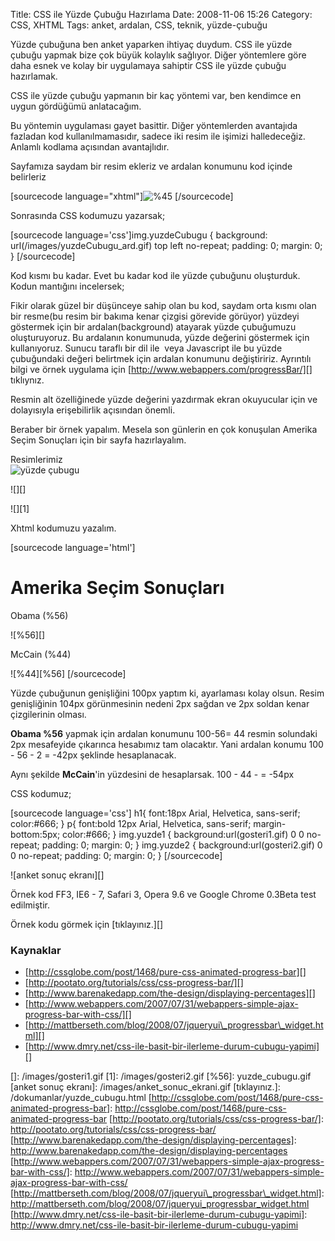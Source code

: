 Title: CSS ile Yüzde Çubuğu Hazırlama
Date: 2008-11-06 15:26
Category: CSS, XHTML
Tags: anket, ardalan, CSS, teknik, yüzde-çubuğu

Yüzde çubuğuna ben anket yaparken ihtiyaç duydum. CSS ile yüzde çubuğu
yapmak bize çok büyük kolaylık sağlıyor. Diğer yöntemlere göre daha
esnek ve kolay bir uygulamaya sahiptir CSS ile yüzde çubuğu hazırlamak.

CSS ile yüzde çubuğu yapmanın bir kaç yöntemi var, ben kendimce en uygun
gördüğümü anlatacağım.

Bu yöntemin uygulaması gayet basittir. Diğer yöntemlerden avantajıda
fazladan kod kullanılmamasıdır, sadece iki resim ile işimizi
halledeceğiz. Anlamlı kodlama açısından avantajlıdır.

<!--more-->

Sayfamıza saydam bir resim ekleriz ve ardalan konumunu kod içinde
belirleriz

[sourcecode language="xhtml"]![%45][] [/sourcecode]

Sonrasında CSS kodumuzu yazarsak;

[sourcecode language='css']img.yuzdeCubugu { background:
url(/images/yuzdeCubugu\_ard.gif) top left no-repeat; padding: 0;
margin: 0; } [/sourcecode]

Kod kısmı bu kadar. Evet bu kadar kod ile yüzde çubuğunu oluşturduk.
Kodun mantığını incelersek;

Fikir olarak güzel bir düşünceye sahip olan bu kod, saydam orta kısmı
olan bir resme(bu resim bir bakıma kenar çizgisi görevide görüyor)
yüzdeyi göstermek için bir ardalan(background) atayarak yüzde çubuğumuzu
oluşturuyoruz. Bu ardalanın konumunuda, yüzde değerini göstermek için
kullanıyoruz. Sunucu taraflı bir dil ile  veya Javascript ile bu yüzde
çubuğundaki değeri belirtmek için ardalan konumunu değiştiririz.
Ayrıntılı bilgi ve örnek uygulama için
[http://www.webappers.com/progressBar/][] tıklıynız.

Resmin alt özelliğinede yüzde değerini yazdırmak ekran okuyucular için
ve dolayısıyla erişebilirlik açısından önemli.

Beraber bir örnek yapalım. Mesela son günlerin en çok konuşulan Amerika
Seçim Sonuçları için bir sayfa hazırlayalım.

Resimlerimiz  
![yüzde çubugu][]

![][]

![][1]

Xhtml kodumuzu yazalım.

[sourcecode language='html']

Amerika Seçim Sonuçları
=======================

Obama (%56)

![%56][]

McCain (%44)

![%44][%56] [/sourcecode]

Yüzde çubuğunun genişliğini 100px yaptım ki, ayarlaması kolay olsun.
Resim genişliğinin 104px görünmesinin nedeni 2px sağdan ve 2px soldan
kenar çizgilerinin olması.

**Obama %56** yapmak için ardalan konumunu 100-56= 44 resmin solundaki
2px mesafeyide çıkarınca hesabımız tam olacaktır. Yani ardalan konumu
100 - 56 - 2 = -42px şeklinde hesaplanacak.

Aynı şekilde **McCain**'in yüzdesini de hesaplarsak. 100 - 44 - = -54px

CSS kodumuz;

[sourcecode language='css'] h1{ font:18px Arial, Helvetica, sans-serif;
color:\#666; } p{ font:bold 12px Arial, Helvetica, sans-serif;
margin-bottom:5px; color:\#666; } img.yuzde1 {
background:url(gosteri1.gif) 0 0 no-repeat; padding: 0; margin: 0; }
img.yuzde2 { background:url(gosteri2.gif) 0 0 no-repeat; padding: 0;
margin: 0; } [/sourcecode]

![anket sonuç ekranı][]

Örnek kod FF3, IE6 - 7, Safari 3, Opera 9.6 ve Google Chrome 0.3Beta
test edilmiştir.

Örnek kodu görmek için [tıklayınız.][]

### Kaynaklar

-   [http://cssglobe.com/post/1468/pure-css-animated-progress-bar][]
-   [http://pootato.org/tutorials/css/css-progress-bar/][]
-   [http://www.barenakedapp.com/the-design/displaying-percentages][]
-   [http://www.webappers.com/2007/07/31/webappers-simple-ajax-progress-bar-with-css/][]
-   [http://mattberseth.com/blog/2008/07/jqueryui\_progressbar\_widget.html][]
-   [http://www.dmry.net/css-ile-basit-bir-ilerleme-durum-cubugu-yapimi][]

</p>

  [%45]: /images/yuzde_cubugu.png
  [http://www.webappers.com/progressBar/]: http://www.webappers.com/progressBar/
    "yüzde çubuğu demo"
  [yüzde çubugu]: /images/yuzde_cubugu.gif
  []: /images/gosteri1.gif
  [1]: /images/gosteri2.gif
  [%56]: yuzde_cubugu.gif
  [anket sonuç ekranı]: /images/anket_sonuc_ekrani.gif
  [tıklayınız.]: /dokumanlar/yuzde_cubugu.html
  [http://cssglobe.com/post/1468/pure-css-animated-progress-bar]: http://cssglobe.com/post/1468/pure-css-animated-progress-bar
  [http://pootato.org/tutorials/css/css-progress-bar/]: http://pootato.org/tutorials/css/css-progress-bar/
  [http://www.barenakedapp.com/the-design/displaying-percentages]: http://www.barenakedapp.com/the-design/displaying-percentages
  [http://www.webappers.com/2007/07/31/webappers-simple-ajax-progress-bar-with-css/]:
    http://www.webappers.com/2007/07/31/webappers-simple-ajax-progress-bar-with-css/
  [http://mattberseth.com/blog/2008/07/jqueryui\_progressbar\_widget.html]:
    http://mattberseth.com/blog/2008/07/jqueryui_progressbar_widget.html
  [http://www.dmry.net/css-ile-basit-bir-ilerleme-durum-cubugu-yapimi]: http://www.dmry.net/css-ile-basit-bir-ilerleme-durum-cubugu-yapimi
